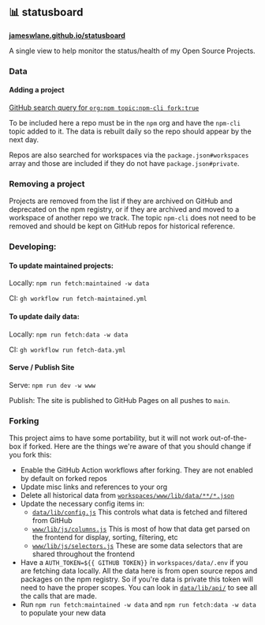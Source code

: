 ## 📊 statusboard

[**jameswlane.github.io/statusboard**](https://jameswlane.github.io/statusboard/)

A single view to help monitor the status/health of my Open Source Projects.

### Data

#### Adding a project

[GitHub search query for `org:npm topic:npm-cli fork:true`](https://github.com/search?q=org%3Anpm+topic%3Anpm-cli+fork%3Atrue&type=repositories)

To be included here a repo must be in the `npm` org and have the `npm-cli` topic added to it. The data is rebuilt daily so the repo should appear by the next day.

Repos are also searched for workspaces via the `package.json#workspaces` array and those are included if they do not have `package.json#private`.

### Removing a project

Projects are removed from the list if they are archived on GitHub and deprecated on the npm registry, or if they are archived and moved to a workspace of another repo we track. The topic `npm-cli` does not need to be removed and should be kept on GitHub repos for historical reference.

### Developing:

#### To update maintained projects:

Locally: `npm run fetch:maintained -w data`

CI: `gh workflow run fetch-maintained.yml`

#### To update daily data:

Locally: `npm run fetch:data -w data`

CI: `gh workflow run fetch-data.yml`

#### Serve / Publish Site

Serve: `npm run dev -w www`

Publish: The site is published to GitHub Pages on all pushes to `main`.

### Forking

This project aims to have some portability, but it will not work out-of-the-box if forked. Here are the things we're aware of that you should change if you fork this:

- Enable the GitHub Action workflows after forking. They are not enabled by default on forked repos
- Update misc links and references to your org
- Delete all historical data from [`workspaces/www/lib/data/**/*.json`](./workspaces/www/lib/data/**/*.json)
- Update the necessary config items in:
  - [`data/lib/config.js`](./workspaces/data/lib/config.js) This controls what data is fetched and filtered from GitHub
  - [`www/lib/js/columns.js`](./workspaces/www/lib/js/columns.js) This is most of how that data get parsed on the frontend for display, sorting, filtering, etc
  - [`www/lib/js/selectors.js`](./workspaces/www/lib/js/selectors.js) These are some data selectors that are shared throughout the frontend
- Have a `AUTH_TOKEN=${{ GITHUB TOKEN}}` in `workspaces/data/.env` if you are fetching data locally. All the data here is from open source repos and packages on the npm registry. So if you're data is private this token will need to have the proper scopes. You can look in [`data/lib/api/`](./workspaces/data/lib/api/) to see all the calls that are made.
- Run `npm run fetch:maintained -w data` and `npm run fetch:data -w data` to populate your new data

